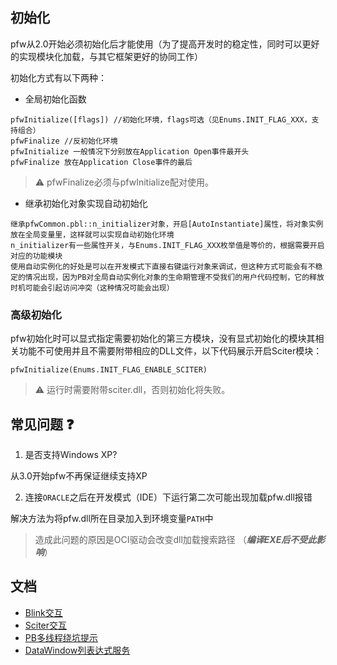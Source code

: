 ## 初始化

pfw从2.0开始必须初始化后才能使用（为了提高开发时的稳定性，同时可以更好的实现模块化加载，与其它框架更好的协同工作）

初始化方式有以下两种：

- 全局初始化函数
```
pfwInitialize([flags]) //初始化环境，flags可选（见Enums.INIT_FLAG_XXX，支持组合）
pfwFinalize //反初始化环境
pfwInitialize 一般情况下分别放在Application Open事件最开头
pfwFinalize 放在Application Close事件的最后
```

> :warning: pfwFinalize必须与pfwInitialize配对使用。

- 继承初始化对象实现自动初始化
```
继承pfwCommon.pbl::n_initializer对象，开启[AutoInstantiate]属性，将对象实例放在全局变量里，这样就可以实现自动初始化环境
n_initializer有一些属性开关，与Enums.INIT_FLAG_XXX枚举值是等价的，根据需要开启对应的功能模块
使用自动实例化的好处是可以在开发模式下直接右键运行对象来调试，但这种方式可能会有不稳定的情况出现，因为PB对全局自动实例化对象的生命期管理不受我们的用户代码控制，它的释放时机可能会引起访问冲突（这种情况可能会出现）
```

### 高级初始化

pfw初始化时可以显式指定需要初始化的第三方模块，没有显式初始化的模块其相关功能不可使用并且不需要附带相应的DLL文件，以下代码展示开启Sciter模块：
```
pfwInitialize(Enums.INIT_FLAG_ENABLE_SCITER)
```
> :warning: 运行时需要附带sciter.dll，否则初始化将失败。

## 常见问题 ❓

1. 是否支持Windows XP?

从3.0开始pfw不再保证继续支持XP

2. 连接`ORACLE`之后在开发模式（IDE）下运行第二次可能出现加载pfw.dll报错

解决方法为将pfw.dll所在目录加入到环境变量`PATH`中

> 造成此问题的原因是OCI驱动会改变dll加载搜索路径 （***编译EXE后不受此影响***）

## 文档

- [Blink交互](Blink交互.md)
- [Sciter交互](Sciter交互.md)
- [PB多线程绕坑提示](PB多线程绕坑提示.md)
- [DataWindow列表达式服务](n_cst_dwsvc_columnexp.md)
